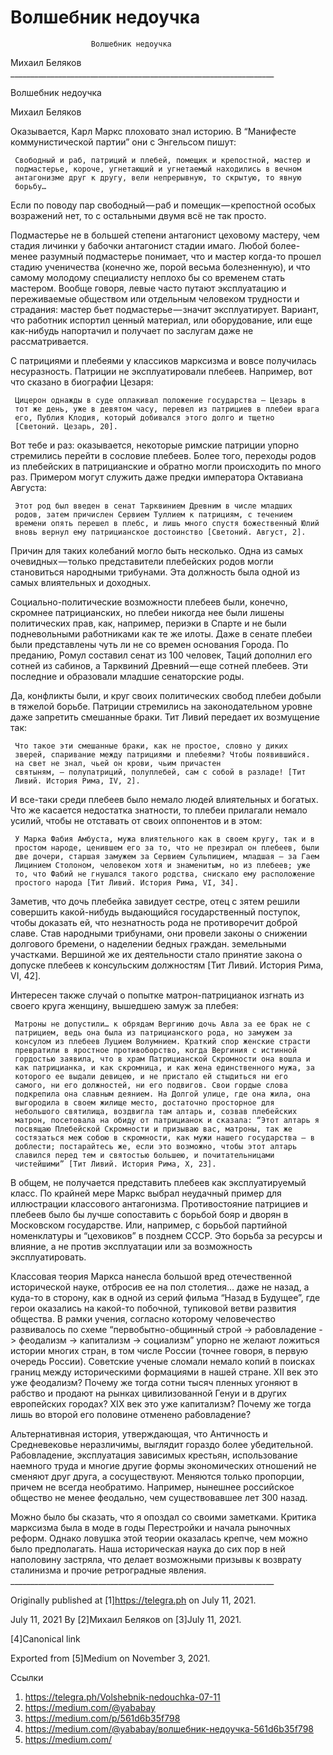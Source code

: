 #                       Волшебник недоучка
                      Волшебник недоучка

   Михаил Беляков
     __________________________________________________________________

Волшебник недоучка

   Михаил Беляков

   Оказывается, Карл Маркс плоховато знал историю. В “Манифесте
   коммунистической партии” они с Энгельсом пишут:

     Свободный и раб, патриций и плебей, помещик и крепостной, мастер и
     подмастерье, короче, угнетающий и угнетаемый находились в вечном
     антагонизме друг к другу, вели непрерывную, то скрытую, то явную
     борьбу…

   Если по поводу пар свободный — раб и помещик — крепостной особых
   возражений нет, то с остальными двумя всё не так просто.

   Подмастерье не в большей степени антагонист цеховому мастеру, чем
   стадия личинки у бабочки антагонист стадии имаго. Любой более-менее
   разумный подмастерье понимает, что и мастер когда-то прошел стадию
   ученичества (конечно же, порой весьма болезненную), и что самому
   молодому специалисту неплохо бы со временем стать мастером. Вообще
   говоря, левые часто путают эксплуатацию и переживаемые обществом или
   отдельным человеком трудности и страдания: мастер бьет
   подмастерье — значит эксплуатирует. Вариант, что работник испортил
   ценный материал, или оборудование, или еще как-нибудь напортачил и
   получает по заслугам даже не рассматривается.

   С патрициями и плебеями у классиков марксизма и вовсе получилась
   несуразность. Патриции не эксплуатировали плебеев. Например, вот что
   сказано в биографии Цезаря:

     Цицерон однажды в суде оплакивал положение государства — Цезарь в
     тот же день, уже в девятом часу, перевел из патрициев в плебеи врага
     его, Публия Клодия, который добивался этого долго и тщетно
     [Светоний. Цезарь, 20].

   Вот тебе и раз: оказывается, некоторые римские патриции упорно
   стремились перейти в сословие плебеев. Более того, переходы родов из
   плебейских в патрицианские и обратно могли происходить по много раз.
   Примером могут служить даже предки императора Октавиана Августа:

     Этот род был введен в сенат Тарквинием Древним в числе младших
     родов, затем причислен Сервием Туллием к патрициям, с течением
     времени опять перешел в плебс, и лишь много спустя божественный Юлий
     вновь вернул ему патрицианское достоинство [Светоний. Август, 2].

   Причин для таких колебаний могло быть несколько. Одна из самых
   очевидных — только представители плебейских родов могли становиться
   народными трибунами. Эта должность была одной из самых влиятельных и
   доходных.

   Социально-политические возможности плебеев были, конечно, скромнее
   патрицианских, но плебеи никогда нее были лишены политических прав,
   как, например, периэки в Спарте и не были подневольными работниками как
   те же илоты. Даже в сенате плебеи были представлены чуть ли не со
   времен основания Города. По преданию, Ромул составил сенат из 100
   человек, Таций дополнил его сотней из сабинов, а Тарквиний
   Древний — еще сотней плебеев. Эти последние и образовали младшие
   сенаторские роды.

   Да, конфликты были, и круг своих политических свобод плебеи добыли в
   тяжелой борьбе. Патриции стремились на законодательном уровне даже
   запретить смешанные браки. Тит Ливий передает их возмущение так:

     Что такое эти смешанные браки, как не простое, словно у диких
     зверей, спаривание между патрициями и плебеями? Чтобы появившийся.
     на свет не знал, чьей он крови, чьим причастен
     святыням, — полупатриций, полуплебей, сам с собой в разладе! [Тит
     Ливий. История Рима, IV, 2].

   И все-таки среди плебеев было немало людей влиятельных и богатых. Что
   же касается недостатка знатности, то плебеи прилагали немало усилий,
   чтобы не отставать от своих оппонентов и в этом:

     У Марка Фабия Амбуста, мужа влиятельного как в своем кругу, так и в
     простом народе, ценившем его за то, что не презирал он плебеев, были
     две дочери, старшая замужем за Сервием Сульпицием, младшая — за Гаем
     Лицинием Столоном, человеком хотя и знаменитым, но из плебеев; уже
     то, что Фабий не гнушался такого родства, снискало ему расположение
     простого народа [Тит Ливий. История Рима, VI, 34].

   Заметив, что дочь плебейка завидует сестре, отец с зятем решили
   совершить какой-нибудь выдающийся государственный поступок, чтобы
   доказать ей, что незнатность рода не противоречит доброй славе. Став
   народными трибунами, они провели законы о снижении долгового бремени, о
   наделении бедных граждан. земельными участками. Вершиной же их
   деятельности стало принятие закона о допуске плебеев к консульским
   должностям [Тит Ливий. История Рима, VI, 42].

   Интересен также случай о попытке матрон-патрицианок изгнать из своего
   круга женщину, вышедшею замуж за плебея:

     Матроны не допустили… к обрядам Вергинию дочь Авла за ее брак не с
     патрицием, ведь она была из патрицианского рода, но замужем за
     консулом из плебеев Луцием Волумнием. Краткий спор женские страсти
     превратили в яростное противоборство, когда Вергиния с истинной
     гордостью заявила, что в храм Патрицианской Скромности она вошла и
     как патрицианка, и как скромница, и как жена единственного мужа, за
     которого ее выдали девицею, и не пристало ей стыдиться ни его
     самого, ни его должностей, ни его подвигов. Свои гордые слова
     подкрепила она славным деянием. На Долгой улице, где она жила, она
     выгородила в своем жилище место, достаточно просторное для
     небольшого святилища, воздвигла там алтарь и, созвав плебейских
     матрон, посетовала на обиду от патрицианок и сказала: “Этот алтарь я
     посвящаю Плебейской Скромности и призываю вас, матроны, так же
     состязаться меж собою в скромности, как мужи нашего государства — в
     доблести; постарайтесь же, если это возможно, чтобы этот алтарь
     славился перед тем и святостью большею, и почитательницами
     чистейшими” [Тит Ливий. История Рима, X, 23].

   В общем, не получается представить плебеев как эксплуатируемый класс.
   По крайней мере Маркс выбрал неудачный пример для иллюстрации
   классового антагонизма. Противостояние патрициев и плебеев было бы
   лучше сопоставить с борьбой бояр и дворян в Московском государстве.
   Или, например, с борьбой партийной номенклатуры и “цеховиков” в позднем
   СССР. Это борьба за ресурсы и влияние, а не против эксплуатации или за
   возможность эксплуатировать.

   Классовая теория Маркса нанесла большой вред отечественной исторической
   науке, отбросив ее на пол столетия… даже не назад, а куда-то в сторону,
   как в одной из серий фильма “Назад в Будущее”, где герои оказались на
   какой-то побочной, тупиковой ветви развития общества. В рамки учения,
   согласно которому человечество развивалось по схеме
   “первобытно-общинный строй -> рабовладение -> феодализм -> капитализм
   -> социализм” упорно не желают ложиться истории многих стран, в том
   числе России (точнее говоря, в первую очередь России). Советские ученые
   сломали немало копий в поисках границ между историческими формациями в
   нашей стране. XII век это уже феодализм? Почему же тогда сотни тысяч
   пленных угоняют в рабство и продают на рынках цивилизованной Генуи и в
   других европейских городах? XIX век это уже капитализм? Почему же тогда
   лишь во второй его половине отменено рабовладение?

   Альтернативная история, утверждающая, что Античность и Средневековье
   неразличимы, выглядит гораздо более убедительной. Рабовладение,
   эксплуатация зависимых крестьян, использование наемного труда и многие
   другие формы экономических отношений не сменяют друг друга, а
   сосуществуют. Меняются только пропорции, причем не всегда необратимо.
   Например, нынешнее российское общество не менее феодально, чем
   существовавшее лет 300 назад.

   Можно было бы сказать, что я опоздал со своими заметками. Критика
   марксизма была в моде в годы Перестройки и начала рыночных реформ.
   Однако ловушка этой теории оказалась крепче, чем можно было
   предполагать. Наша историческая наука до сих пор в ней наполовину
   застряла, что делает возможными призывы к возврату сталинизма и прочие
   ретроградные явления.
     __________________________________________________________________

   Originally published at [1]https://telegra.ph on July 11, 2021.

<time>July 11, 2021</time>
   By [2]Михаил Беляков on [3]July 11, 2021.

   [4]Canonical link

   Exported from [5]Medium on November 3, 2021.

Ссылки

   1. https://telegra.ph/Volshebnik-nedouchka-07-11
   2. https://medium.com/@yababay
   3. https://medium.com/p/561d6b35f798
   4. https://medium.com/@yababay/волшебник-недоучка-561d6b35f798
   5. https://medium.com/
